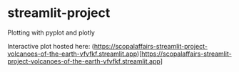 # streamlit-project
Plotting with pyplot and plotly

Interactive plot hosted here: (https://scopalaffairs-streamlit-project-volcanoes-of-the-earth-vfvfkf.streamlit.app)[https://scopalaffairs-streamlit-project-volcanoes-of-the-earth-vfvfkf.streamlit.app]
